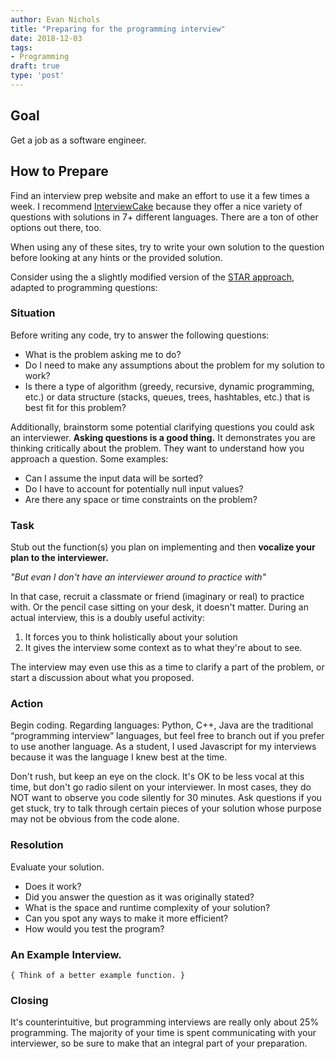 ```yaml
---
author: Evan Nichols
title: "Preparing for the programming interview"
date: 2018-12-03
tags:
- Programming
draft: true
type: 'post'
---
```


## Goal
Get a job as a software engineer.

## How to Prepare

Find an interview prep website and make an effort to use it a few times a week. I recommend [InterviewCake][1] because they offer a nice variety of questions with solutions in 7+ different languages. There are a ton of other options out there, too.

When using any of these sites, try to write your own solution to the question before looking at any hints or the provided solution.

Consider using the a slightly modified version of the [STAR approach][2], adapted to programming questions:

### Situation

Before writing any code, try to answer the following questions:

- What is the problem asking me to do?
- Do I need to make any assumptions about the problem for my solution to work?
- Is there a type of algorithm (greedy, recursive, dynamic programming, etc.) or data structure (stacks, queues, trees, hashtables, etc.) that is best fit for this problem?

Additionally, brainstorm some potential clarifying questions you could ask an interviewer. **Asking questions is a good thing.** It demonstrates you are thinking critically about the problem. They want to understand how you approach a question. Some examples:

- Can I assume the input data will be sorted?
- Do I have to account for potentially null input values?
- Are there any space or time constraints on the problem?

### Task

Stub out the function(s) you plan on implementing and then **vocalize your plan to the interviewer.**

*"But evan I don't have an interviewer around to practice with"*

In that case, recruit a classmate or friend (imaginary or real) to practice with. Or the pencil case sitting on your desk, it doesn't matter. During an actual interview, this is a doubly useful activity:

1. It forces you to think holistically about your solution
2. It gives the interview some context as to what they're about to see.

The interview may even use this as a time to clarify a part of the problem, or start a discussion about what you proposed.

### Action

Begin coding. Regarding languages: Python, C++, Java are the traditional “programming interview” languages, but feel free to branch out if you prefer to use another language. As a student, I used Javascript for my interviews because it was the language I knew best at the time.

Don't rush, but keep an eye on the clock. It's OK to be less vocal at this time, but don't go radio silent on your interviewer. In most cases, they do NOT want to observe you code silently for 30 minutes. Ask questions if you get stuck, try to talk through certain pieces of your solution whose purpose may not be obvious from the code alone.

### Resolution

Evaluate your solution.

- Does it work?
- Did you answer the question as it was originally stated?
- What is the space and runtime complexity of your solution?
- Can you spot any ways to make it more efficient?
- How would you test the program?


### An Example Interview.
```
{ Think of a better example function. }
```

### Closing

It's counterintuitive, but programming interviews are really only about 25% programming. The majority of your time is spent communicating with your interviewer, so be sure to make that an integral part of your preparation.

[1]: https://www.interviewcake.com/
[2]: https://www.thebalancecareers.com/what-is-the-star-interview-response-technique-2061629
